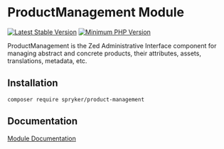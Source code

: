 # ProductManagement Module
[![Latest Stable Version](https://poser.pugx.org/spryker/product-management/v/stable.svg)](https://packagist.org/packages/spryker/product-management)
[![Minimum PHP Version](https://img.shields.io/badge/php-%3E%3D%207.4-8892BF.svg)](https://php.net/)

ProductManagement is the Zed Administrative Interface component for managing abstract and concrete products, their attributes, assets, translations, metadata, etc.

## Installation

```
composer require spryker/product-management
```

## Documentation

[Module Documentation](https://academy.spryker.com/developing_with_spryker/module_guide/products/product/product.html)
